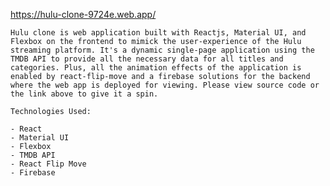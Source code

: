 https://hulu-clone-9724e.web.app/

    Hulu clone is web application built with Reactjs, Material UI, and Flexbox on the frontend to mimick the user-experience of the Hulu streaming platform. It's a dynamic single-page application using the TMDB API to provide all the necessary data for all titles and categories. Plus, all the animation effects of the application is enabled by react-flip-move and a firebase solutions for the backend where the web app is deployed for viewing. Please view source code or the link above to give it a spin.  

    Technologies Used: 

    - React
    - Material UI
    - Flexbox 
    - TMDB API 
    - React Flip Move
    - Firebase 